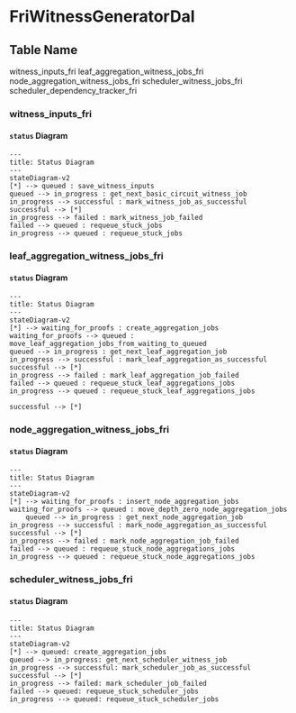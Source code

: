# FriWitnessGeneratorDal

## Table Name

witness_inputs_fri
leaf_aggregation_witness_jobs_fri
node_aggregation_witness_jobs_fri
scheduler_witness_jobs_fri
scheduler_dependency_tracker_fri

### witness_inputs_fri
#### `status` Diagram

```mermaid
---
title: Status Diagram
---
stateDiagram-v2
[*] --> queued : save_witness_inputs
queued --> in_progress : get_next_basic_circuit_witness_job
in_progress --> successful : mark_witness_job_as_successful
successful --> [*] 
in_progress --> failed : mark_witness_job_failed
failed --> queued : requeue_stuck_jobs
in_progress --> queued : requeue_stuck_jobs
```


### leaf_aggregation_witness_jobs_fri
#### `status` Diagram

```mermaid
---
title: Status Diagram
---
stateDiagram-v2
[*] --> waiting_for_proofs : create_aggregation_jobs
waiting_for_proofs --> queued : move_leaf_aggregation_jobs_from_waiting_to_queued
queued --> in_progress : get_next_leaf_aggregation_job
in_progress --> successful : mark_leaf_aggregation_as_successful
successful --> [*] 
in_progress --> failed : mark_leaf_aggregation_job_failed
failed --> queued : requeue_stuck_leaf_aggregations_jobs
in_progress --> queued : requeue_stuck_leaf_aggregations_jobs

successful --> [*]

```



### node_aggregation_witness_jobs_fri
#### `status` Diagram

```mermaid
---
title: Status Diagram
---
stateDiagram-v2
[*] --> waiting_for_proofs : insert_node_aggregation_jobs
waiting_for_proofs --> queued : move_depth_zero_node_aggregation_jobs
    queued --> in_progress : get_next_node_aggregation_job
in_progress --> successful : mark_node_aggregation_as_successful
successful --> [*] 
in_progress --> failed : mark_node_aggregation_job_failed
failed --> queued : requeue_stuck_node_aggregations_jobs
in_progress --> queued : requeue_stuck_node_aggregations_jobs

```

### scheduler_witness_jobs_fri

#### `status` Diagram

```mermaid
---
title: Status Diagram
---
stateDiagram-v2
[*] --> queued: create_aggregation_jobs
queued --> in_progress: get_next_scheduler_witness_job
in_progress --> successful: mark_scheduler_job_as_successful
successful --> [*]
in_progress --> failed: mark_scheduler_job_failed
failed --> queued: requeue_stuck_scheduler_jobs
in_progress --> queued: requeue_stuck_scheduler_jobs

```

